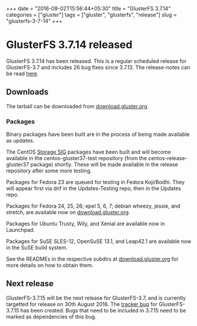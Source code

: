 +++
date = "2016-08-02T15:56:44+05:30"
title = "GlusterFS 3.7.14"
categories = ["gluster"]
tags = ["gluster", "glusterfs", "release"]
slug = "glusterfs-3-7-14"
+++

# GlusterFS 3.7.14 released

GlusterFS 3.7.14 has been released. This is a regular scheduled release for GlusterFS-3.7 and includes 26 bug fixes since 3.7.13.
The release-notes can be read [here][1].

## Downloads

The tarball can be downloaded from [download.gluster.org][2].

### Packages

Binary packages have been built are in the process of being made available as updates.

The CentOS [Storage SIG][3] packages have been built and will become available in the centos-gluster37-test repository (from the centos-release-gluster37 package) shortly.
These will be made available in the release repository after some more testing.

Packages for Fedora 23 are queued for testing in Fedora Koji/Bodhi. They will appear first via dnf in the Updates-Testing repo, then in the Updates repo.

Packages for Fedora 24, 25, 26; epel 5, 6, 7; debian wheezy, jessie, and stretch, are available now on [download.gluster.org][2].

Packages for Ubuntu Trusty, Wily, and Xenial are available now in Launchpad.

Packages for SuSE SLES-12, OpenSuSE 13.1, and Leap42.1 are available now in the SuSE build system.

See the READMEs in the respective subdirs at [download.gluster.org][2] for more details on how to obtain them.

## Next release

GlusterFS-3.7.15 will be the next release for GlusterFS-3.7, and is currently targetted for release on 30th August 2016.
The [tracker bug][4] for GlusterFS-3.7.15 has been created. Bugs that need to be included in 3.7.15 need to be marked as dependencies of this bug.



[1]: https://github.com/gluster/glusterfs/blob/release-3.7/doc/release-notes/3.7.14.md
[2]: https://download.gluster.org/pub/gluster/glusterfs/3.7/3.7.14/
[3]: https://wiki.centos.org/SpecialInterestGroup/Storage
[4]: https://bugzilla.redhat.com/show_bug.cgi?id=glusterfs-3.7.15
